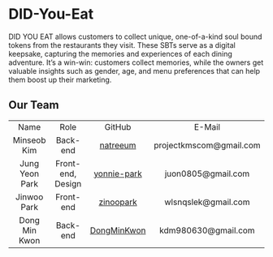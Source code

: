 # DID-You-Eat
DID YOU EAT allows customers to collect unique, one-of-a-kind soul bound tokens from the restaurants they visit. These SBTs serve as a digital keepsake, capturing the memories and experiences of each dining adventure. It’s a win-win: customers collect memories, while the owners get valuable insights such as gender, age, and menu preferences that can help them boost up their marketing.

## Our Team
<table>
 <tr>
  <td align='center'>Name</td>
  <td align='center'>Role</td>
  <td align='center'>GitHub</td>
  <td align='center'>E-Mail</td>
 </tr>
  <tr>
  <td align='center'>Minseob Kim</td>
  <td align='center'>Back-end</td>
  <td align='center'><a href="https://github.com/natreeum">natreeum</a></td>
  <td align='center'>projectkmscom@gmail.com</td>
 </tr>
 <tr>
  <td align='center'>Jung Yeon Park</td>
  <td align='center'>Front-end, Design</td>
  <td align='center'><a href="https://github.com/yonnie-park">yonnie-park</a></td>
  <td align='center'>juon0805@gmail.com</td>
 </tr>
  <tr>
  <td align='center'>Jinwoo Park</td>
  <td align='center'>Front-end</td>
  <td align='center'><a href="https://github.com/zinoopark">zinoopark</a></td>
  <td align='center'>wlsnqslek@gmail.com</td>
 </tr>
 <tr>
  <td align='center'>Dong Min Kwon</td>
  <td align='center'>Back-end</td>
  <td align='center'><a href="https://github.com/DongMinKwon">DongMinKwon</a></td>
  <td align='center'>kdm980630@gmail.com</td>
 </tr>   

</table>
